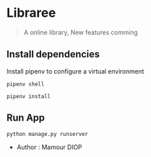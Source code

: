 # Libraree

> A online library,
> New features comming

## Install dependencies

Install pipenv to configure a virtual environment

```
pipenv shell

pipenv install

```

## Run App

```
python manage.py runserver

```

- Author : Mamour DIOP